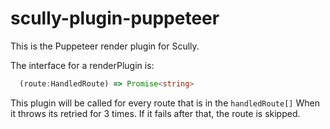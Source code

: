 # scully-plugin-puppeteer

This is the Puppeteer render plugin for Scully. 

The interface for a renderPlugin is:
```ts
  (route:HandledRoute) => Promise<string>
```

This plugin will be called for every route that is in the `handledRoute[]` When it throws its retried for 3 times. If it fails after that, the route is skipped.
